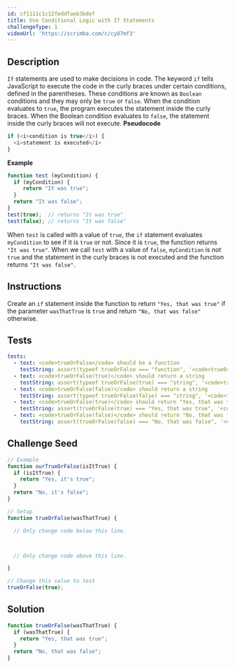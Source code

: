 ```yaml
---
id: cf1111c1c12feddfaeb3bdef
title: Use Conditional Logic with If Statements
challengeType: 1
videoUrl: 'https://scrimba.com/c/cy87mf3'
---
```


## Description
<section id='description'>
<code>If</code> statements are used to make decisions in code. The keyword <code>if</code> tells JavaScript to execute the code in the curly braces under certain conditions, defined in the parentheses. These conditions are known as <code>Boolean</code> conditions and they may only be <code>true</code> or <code>false</code>.
When the condition evaluates to <code>true</code>, the program executes the statement inside the curly braces. When the Boolean condition evaluates to <code>false</code>, the statement inside the curly braces will not execute.
<strong>Pseudocode</strong>

```js
if (<i>condition is true</i>) {
  <i>statement is executed</i>
}
```

<strong>Example</strong>

```js
function test (myCondition) {
  if (myCondition) {
     return "It was true";
  }
  return "It was false";
}
test(true);  // returns "It was true"
test(false); // returns "It was false"
```

When <code>test</code> is called with a value of <code>true</code>, the <code>if</code> statement evaluates <code>myCondition</code> to see if it is <code>true</code> or not. Since it is <code>true</code>, the function returns <code>"It was true"</code>. When we call <code>test</code> with a value of <code>false</code>, <code>myCondition</code> is <em>not</em> <code>true</code> and the statement in the curly braces is not executed and the function returns <code>"It was false"</code>.
</section>

## Instructions
<section id='instructions'>
Create an <code>if</code> statement inside the function to return <code>"Yes, that was true"</code> if the parameter <code>wasThatTrue</code> is <code>true</code> and return <code>"No, that was false"</code> otherwise.
</section>

## Tests
<section id='tests'>

```yml
tests:
  - text: <code>trueOrFalse</code> should be a function
    testString: assert(typeof trueOrFalse === "function", '<code>trueOrFalse</code> should be a function');
  - text: <code>trueOrFalse(true)</code> should return a string
    testString: assert(typeof trueOrFalse(true) === "string", '<code>trueOrFalse(true)</code> should return a string');
  - text: <code>trueOrFalse(false)</code> should return a string
    testString: assert(typeof trueOrFalse(false) === "string", '<code>trueOrFalse(false)</code> should return a string');
  - text: <code>trueOrFalse(true)</code> should return "Yes, that was true"
    testString: assert(trueOrFalse(true) === "Yes, that was true", '<code>trueOrFalse(true)</code> should return "Yes, that was true"');
  - text: <code>trueOrFalse(false)</code> should return "No, that was false"
    testString: assert(trueOrFalse(false) === "No, that was false", '<code>trueOrFalse(false)</code> should return "No, that was false"');

```

</section>

## Challenge Seed
<section id='challengeSeed'>

<div id='js-seed'>

```js
// Example
function ourTrueOrFalse(isItTrue) {
  if (isItTrue) {
    return "Yes, it's true";
  }
  return "No, it's false";
}

// Setup
function trueOrFalse(wasThatTrue) {

  // Only change code below this line.



  // Only change code above this line.

}

// Change this value to test
trueOrFalse(true);
```

</div>



</section>

## Solution
<section id='solution'>


```js
function trueOrFalse(wasThatTrue) {
  if (wasThatTrue) {
    return "Yes, that was true";
  }
  return "No, that was false";
}
```

</section>
